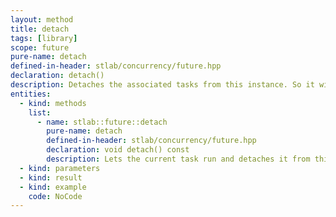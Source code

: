 ```yaml
---
layout: method
title: detach
tags: [library]
scope: future
pure-name: detach
defined-in-header: stlab/concurrency/future.hpp 
declaration: detach()
description: Detaches the associated tasks from this instance. So it will be executed even when this instance get destructed.
entities:
  - kind: methods
    list:
      - name: stlab::future::detach
        pure-name: detach
        defined-in-header: stlab/concurrency/future.hpp 
        declaration: void detach() const
        description: Lets the current task run and detaches it from this instance.
  - kind: parameters
  - kind: result
  - kind: example
    code: NoCode
---
```

